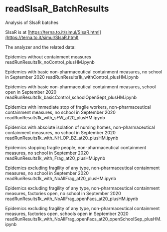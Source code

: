 # readSIsaR_BatchResults
 Analysis of SIsaR batches

 SIsaR is at [https://terna.to.it/simul/SIsaR.html](https://terna.to.it/simul/SIsaR.html)


 The analyzer and the related data:

 Epidemics without containment measures
readRunResults1k_noControl_plusHM.ipynb

Epidemics with basic non-pharmaceutical containment measures, no school in September 2020
readRunResults1k_withControl_plusHM.ipynb

Epidemics with basic non-pharmaceutical containment measures, school open in September 2020
readRunResults1k_basicControl_schoolOpenSept_plusHM.ipynb

Epidemics with immediate stop of fragile workers, non-pharmaceutical containment measures, no school in September 2020
readRunResults1k_with_sFW_at20_plusHM.ipynb

Epidemics with absolute isolation of nursing homes, non-pharmaceutical containment measures, no school in September 2020
readRunResults1k_with_NH_OP_BZ_at20_plusHM.ipynb

Epidemics stopping fragile people, non-pharmaceutical containment measures, no school in September 2020
readRunResults1k_with_Frag_at20_plusHM.ipynb

Epidemics excluding fragility of any type, non-pharmaceutical containment measures, no school in September 2020
readRunResults1k_with_NoAllFrag_at20_plusHM.ipynb

Epidemics excluding fragility of any type, non-pharmaceutical containment measures, factories open, no school in September 2020
readRunResults1k_with_NoAllFrag_openFacs_at20_plusHM.ipynb

Epidemics excluding fragility of any type, non-pharmaceutical containment measures, factories open, schools open in September 2020
readRunResults1k_with_NoAllFrag_openFacs_at20_openSchoolSep_plusHM.ipynb
